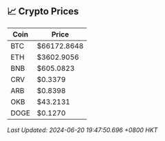 ## 📈 Crypto Prices

| Coin | Price |
| ---- | ----- |
| BTC | $66172.8648 |
| ETH | $3602.9056 |
| BNB | $605.0823 |
| CRV | $0.3379 |
| ARB | $0.8398 |
| OKB | $43.2131 |
| DOGE | $0.1270 |

_Last Updated: 2024-06-20 19:47:50.696 +0800 HKT_